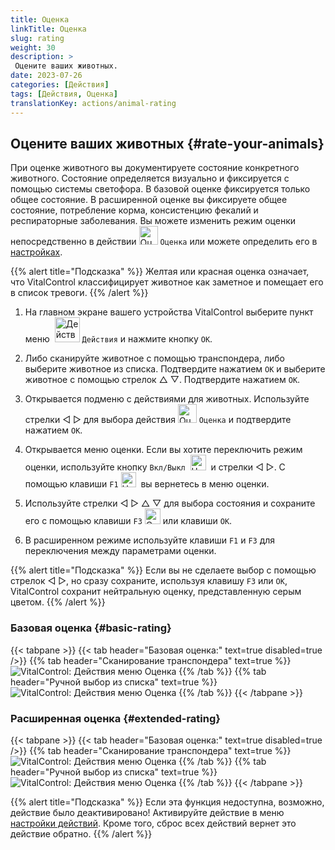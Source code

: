 ```yaml
---
title: Оценка
linkTitle: Оценка
slug: rating
weight: 30
description: >
 Оцените ваших животных.
date: 2023-07-26
categories: [Действия]
tags: [Действия, Оценка]
translationKey: actions/animal-rating
---
```


## Оцените ваших животных {#rate-your-animals}

При оценке животного вы документируете состояние конкретного животного. Состояние определяется визуально и фиксируется с помощью системы светофора. В базовой оценке фиксируется только общее состояние. В расширенной оценке вы фиксируете общее состояние, потребление корма, консистенцию фекалий и респираторные заболевания. Вы можете изменить режим оценки непосредственно в действии <img src="/icons/actions/rating.svg" width="30" align="bottom" alt="Оценка" /> `Оценка` или можете определить его в [настройках](../../settings/data-acquisition/#mode-of-animal-rating).

{{% alert title="Подсказка" %}}
Желтая или красная оценка означает, что VitalControl классифицирует животное как заметное и помещает его в список тревоги.
{{% /alert %}}

1. На главном экране вашего устройства VitalControl выберите пункт меню &nbsp;<img src="/icons/actions.svg" width="40" align="bottom" alt="Действия" /> `Действия` и нажмите кнопку `OK`.

2. Либо сканируйте животное с помощью транспондера, либо выберите животное из списка. Подтвердите нажатием `OK` и выберите животное с помощью стрелок △ ▽. Подтвердите нажатием `OK`.

3. Открывается подменю с действиями для животных. Используйте стрелки ◁ ▷ для выбора действия <img src="/icons/actions/rating.svg" width="30" align="bottom" alt="Оценка" /> `Оценка` и подтвердите нажатием `OK`.

4. Открывается меню оценки. Если вы хотите переключить режим оценки, используйте кнопку `Вкл/Выкл` &nbsp;<img src="/icons/gear.svg" width="25" align="bottom" alt="Цепочка действий" />&nbsp; и стрелки ◁ ▷. С помощью клавиши `F1` <img src="/icons/footer/exit.svg" width="24" align="bottom" alt="Назад" />&nbsp; вы вернетесь в меню оценки.

5. Используйте стрелки ◁ ▷ △ ▽ для выбора состояния и сохраните его с помощью клавиши `F3` <img src="/icons/footer/save.svg" width="25" align="bottom" alt="Сохранить" /> или клавиши `OK`.

6. В расширенном режиме используйте клавиши `F1` и `F3` для переключения между параметрами оценки.

{{% alert title="Подсказка" %}}
Если вы не сделаете выбор с помощью стрелок ◁ ▷, но сразу сохраните, используя клавишу `F3` или `OK`, VitalControl сохранит нейтральную оценку, представленную серым цветом.
{{% /alert %}}

### Базовая оценка {#basic-rating}

{{< tabpane >}}
{{< tab header="Базовая оценка:" text=true disabled=true />}}
{{% tab header="Сканирование транспондера" text=true %}}
![VitalControl: Действия меню Оценка](../images/basicrating-scan.png "Базовая оценка")
{{% /tab %}}
{{% tab header="Ручной выбор из списка" text=true %}}
![VitalControl: Действия меню Оценка](../images/basicrating.png "Базовая оценка")
{{% /tab %}}
{{< /tabpane >}}

### Расширенная оценка {#extended-rating}

{{< tabpane >}}
{{< tab header="Базовая оценка:" text=true disabled=true />}}
{{% tab header="Сканирование транспондера" text=true %}}
![VitalControl: Действия меню Оценка](../images/extendedrating-scan.png "Расширенная оценка")
{{% /tab %}}
{{% tab header="Ручной выбор из списка" text=true %}}
![VitalControl: Действия меню Оценка](../images/extendedrating.png "Расширенная оценка")
{{% /tab %}}
{{< /tabpane >}}

{{% alert title="Подсказка" %}}
Если эта функция недоступна, возможно, действие было деактивировано! Активируйте действие в меню [настройки действий](../setting/). Кроме того, сброс всех действий вернет это действие обратно.
{{% /alert %}}
